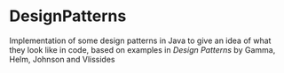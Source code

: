 DesignPatterns
==============

Implementation of some design patterns in Java to give an idea of what they look like in code, based on examples in *Design Patterns* by Gamma, Helm, Johnson and Vlissides
